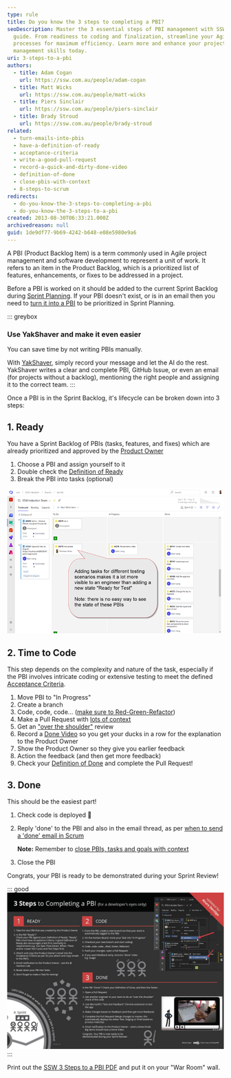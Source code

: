```yaml
---
type: rule
title: Do you know the 3 steps to completing a PBI?
seoDescription: Master the 3 essential steps of PBI management with SSW's expert
  guide. From readiness to coding and finalization, streamline your Agile
  processes for maximum efficiency. Learn more and enhance your project
  management skills today.
uri: 3-steps-to-a-pbi
authors:
  - title: Adam Cogan
    url: https://ssw.com.au/people/adam-cogan
  - title: Matt Wicks
    url: https://ssw.com.au/people/matt-wicks
  - title: Piers Sinclair
    url: https://ssw.com.au/people/piers-sinclair
  - title: Brady Stroud
    url: https://ssw.com.au/people/brady-stroud
related:
  - turn-emails-into-pbis
  - have-a-definition-of-ready
  - acceptance-criteria
  - write-a-good-pull-request
  - record-a-quick-and-dirty-done-video
  - definition-of-done
  - close-pbis-with-context
  - 8-steps-to-scrum
redirects:
  - do-you-know-the-3-steps-to-completing-a-pbi
  - do-you-know-the-3-steps-to-a-pbi
created: 2013-08-30T06:33:21.000Z
archivedreason: null
guid: 1de9df77-9b69-4242-b648-e08e5980e9a6
---
```


A PBI (Product Backlog Item) is a term commonly used in Agile project management and software development to represent a unit of work. It refers to an item in the Product Backlog, which is a prioritized list of features, enhancements, or fixes to be addressed in a project.

Before a PBI is worked on it should be added to the current Sprint Backlog during [Sprint Planning](/what-happens-at-a-sprint-planning-meeting). If your PBI doesn't exist, or is in an email then you need to [turn it into a PBI](/turn-emails-into-pbis) to be prioritized in Sprint Planning.

<!--endintro-->

::: greybox
### Use YakShaver and make it even easier

You can save time by not writing PBIs manually.

With [YakShaver](https://yakshaver.ai), simply record your message and let the AI do the rest. YakShaver writes a clear and complete PBI, GitHub Issue, or even an email (for projects without a backlog), mentioning the right people and assigning it to the correct team.
:::

Once a PBI is in the Sprint Backlog, it's lifecycle can be broken down into 3 steps:

## 1. Ready

You have a Sprint Backlog of PBIs (tasks, features, and fixes) which are already prioritized and approved by the [Product Owner](/rules-to-better-product-owners)

1. Choose a PBI and assign yourself to it
2. Double check the [Definition of Ready](/have-a-definition-of-ready)
3. Break the PBI into tasks (optional)

![Figure: "Testing Task" added to a PBI. This is the board the team will use for 90% of the Sprint so that testing is visible to everyone](Testing-task.png)

## 2. Time to Code

This step depends on the complexity and nature of the task, especially if the PBI involves intricate coding or extensive testing to meet the defined [Acceptance Criteria](/acceptance-criteria).

1. Move PBI to "In Progress"
2. Create a branch
3. Code, code, code... ([make sure to Red-Green-Refactor](reply-done-plus-added-a-unit-test))
4. Make a Pull Request with [lots of context](/write-a-good-pull-request)
5. Get an ["over the shoulder"](/over-the-shoulder) review
6. Record a [Done Video](/record-a-quick-and-dirty-done-video) so you get your ducks in a row for the explanation to the Product Owner
7. Show the Product Owner so they give you earlier feedback
8. Action the feedback (and then get more feedback)
9. Check your [Definition of Done](/definition-of-done) and complete the Pull Request!

## 3. Done

This should be the easiest part!

1. Check code is deployed 🚀
2. Reply 'done' to the PBI and also in the email thread, as per [when to send a 'done' email in Scrum](/done-do-you-know-when-to-send-a-done-email-in-scrum)

   **Note:** Remember to [close PBIs, tasks and goals with context](/close-pbis-with-context)

3. Close the PBI

Congrats, your PBI is ready to be demonstrated during your Sprint Review!

::: good
![Figure: The important steps in a PBI lifecycle.](3-steps-to-a-pbi.jpg)
:::

Print out the [SSW 3 Steps to a PBI PDF](3-steps-to-a-pbi.pdf) and put it on your "War Room" wall.
